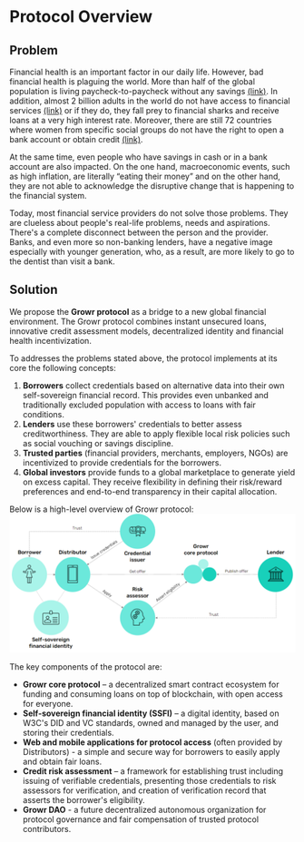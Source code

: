 # Protocol Overview

## Problem
Financial health is an important factor in our daily life. However, bad financial health is plaguing the world. More than half of the global population is living paycheck-to-paycheck without any savings [(link)](https://globalﬁndex.worldbank.org/sites/globalﬁndex/ﬁles/chapters/2017%20Findex%20full%20report_chapter5.pdf). In addition, almost 2 billion adults in the world do not have access to financial services [(link)](https://ufa.worldbank.org/en/ufa) or if they do, they  fall prey to financial sharks and receive loans at a very high interest rate. Moreover, there are still 72 countries where women from specific social groups do not have the right to open a bank account or obtain credit [(link)](https://www3.weforum.org/docs/WEF_GGGR_2020.pdf).

At the same time, even people who have savings in cash or in a bank account are also impacted. On the one hand, macroeconomic events, such as high inflation, are literally “eating their money” and on the other hand, they are not able to acknowledge the disruptive change that is happening to the financial system.

Today, most financial service providers do not solve those problems. They are clueless about people's real-life problems, needs and aspirations. There's a complete disconnect between the person and the provider. Banks, and even more so non-banking lenders, have a negative image especially with younger generation, who, as a result, are more likely to go to the dentist than visit a bank.

## Solution
We propose the **Growr protocol** as a bridge to a new global financial environment. The Growr protocol combines instant unsecured loans, innovative credit assessment models, decentralized identity and financial health incentivization.

To addresses the problems stated above, the protocol implements at its core the following concepts:
1. **Borrowers** collect credentials based on alternative data into their own self-sovereign financial record. This provides even unbanked and traditionally excluded population with access to loans with fair conditions.
2. **Lenders** use these borrowers' credentials to better assess creditworthiness. They are able to apply flexible local risk policies such as social vouching or savings discipline.
3. **Trusted parties** (financial providers, merchants, employers, NGOs) are incentivized to provide credentials for the borrowers.
4. **Global investors** provide funds to a global marketplace to generate yield on excess capital. They receive flexibility in defining their risk/reward preferences and end-to-end transparency in their capital allocation.

Below is a high-level overview of Growr protocol:
![How it works](../images/growr-how-it-works.png)

The key components of the protocol are: 
- **Growr core protocol** – a decentralized smart contract ecosystem for funding and consuming loans on top of blockchain, with open access for everyone.
- **Self-sovereign financial identity (SSFI)** – a digital identity, based on W3C's DID and VC standards, owned and managed by the user, and storing their credentials.
- **Web and mobile applications for protocol access** (often provided by Distributors) - a simple and secure way for borrowers to easily apply and obtain fair loans.
- **Credit risk assessment** – a framework for establishing trust including issuing of verifiable credentials, presenting those credentials to risk assessors for verification, and creation of verification record that asserts the borrower's eligibility.
- **Growr DAO** - a future decentralized autonomous organization for protocol governance and fair compensation of trusted protocol contributors.
  



